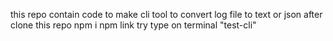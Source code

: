this repo contain code to make cli tool to convert log file to text or json
after clone this repo
npm i
npm link 
try type on terminal "test-cli"
